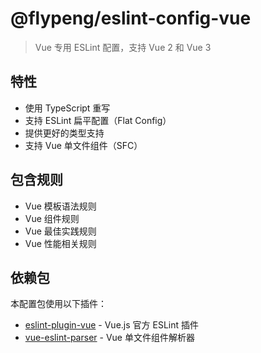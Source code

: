 # @flypeng/eslint-config-vue

> Vue 专用 ESLint 配置，支持 Vue 2 和 Vue 3

## 特性

- 使用 TypeScript 重写
- 支持 ESLint 扁平配置（Flat Config）
- 提供更好的类型支持
- 支持 Vue 单文件组件（SFC）

## 包含规则

- Vue 模板语法规则
- Vue 组件规则
- Vue 最佳实践规则
- Vue 性能相关规则

## 依赖包

本配置包使用以下插件：

- [eslint-plugin-vue](https://github.com/vuejs/eslint-plugin-vue) - Vue.js 官方 ESLint 插件
- [vue-eslint-parser](https://github.com/vuejs/vue-eslint-parser) - Vue 单文件组件解析器

